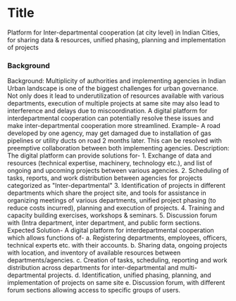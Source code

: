 # Title

Platform for Inter-departmental cooperation (at city level) in Indian Cities, for sharing data & resources, unified phasing, planning and implementation of projects

### Background

Background: Multiplicity of authorities and implementing agencies in Indian Urban landscape is one of the biggest challenges for urban governance. Not only does it lead to underutilization of resources available with various departments, execution of multiple projects at same site may also lead to interference and delays due to miscoordination. A digital platform for interdepartmental cooperation can potentially resolve these issues and make inter-departmental cooperation more streamlined. Example- A road developed by one agency, may get damaged due to installation of gas pipelines or utility ducts on road 2 months later. This can be resolved with preemptive collaboration between both implementing agencies. Description: The digital platform can provide solutions for- 1. Exchange of data and resources (technical expertise, machinery, technology etc.), and list of ongoing and upcoming projects between various agencies. 2. Scheduling of tasks, reports, and work distribution between agencies for projects categorized as "Inter-departmental" 3. Identification of projects in different departments which share the project site, and tools for assistance in organizing meetings of various departments, unified project phasing (to reduce costs incurred), planning and execution of projects. 4. Training and capacity building exercises, workshops & seminars. 5. Discussion forum with (Intra department, inter department, and public form sections. Expected Solution- A digital platform for interdepartmental cooperation which allows functions of- a. Registering departments, employees, officers, technical experts etc. with their accounts. b. Sharing data, ongoing projects with location, and inventory of available resources between departments/agencies. c. Creation of tasks, scheduling, reporting and work distribution across departments for inter-departmental and multi-departmental projects. d. Identification, unified phasing, planning, and implementation of projects on same site e. Discussion forum, with different forum sections allowing access to specific groups of users.

